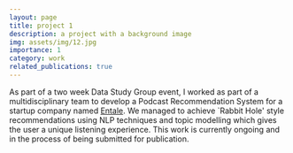 ```yaml
---
layout: page
title: project 1
description: a project with a background image
img: assets/img/12.jpg
importance: 1
category: work
related_publications: true
---
```


As part of a two week Data Study Group event, I worked as part of a multidisciplinary team to develop a Podcast Recommendation System for a startup company named <a href="https://www.entale.co/">Entale</a>. We managed to achieve `Rabbit Hole' style recommendations using NLP techniques and topic modelling which gives the user a unique listening experience. This work is currently ongoing and in the process of being submitted for publication.

